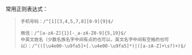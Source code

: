 常用正则表达式：

> ```
> 手机号码：/^[1][3,4,5,7,8][0-9]{9}$/
>
> 微信：/^[a-zA-Z]{1}[-_a-zA-Z0-9]{5,19}$/
> 中英文姓名（少数名族名字中间有点的也可以，英文名字中间有空格的也可以）：/^(([\u4e00-\u9fa5]+[.\u4e00-\u9fa5]*)|([a-zA-Z]+\s?)+)$/
>
> ```

